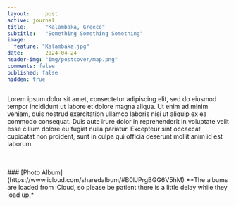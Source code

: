 ```yaml
---
layout:     post
active: journal
title:      "Kalambaka, Greece"
subtitle:   "Something Something Something"
image:
  feature: "Kalambaka.jpg"
date:       2024-04-24
header-img: "img/postcover/map.png"
comments: false
published: false
hidden: true
---
```


Lorem ipsum dolor sit amet, consectetur adipiscing elit, sed do eiusmod tempor incididunt ut labore et dolore magna aliqua. Ut enim ad minim veniam, quis nostrud exercitation ullamco laboris nisi ut aliquip ex ea commodo consequat. Duis aute irure dolor in reprehenderit in voluptate velit esse cillum dolore eu fugiat nulla pariatur. Excepteur sint occaecat cupidatat non proident, sunt in culpa qui officia deserunt mollit anim id est laborum.

<br>
<br>
### [Photo Album](https://www.icloud.com/sharedalbum/#B0lJPrgBGG6V5hM) 
**The albums are loaded from iCloud, so please be patient there is a little delay while they load up.*
